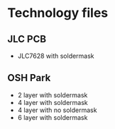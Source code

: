 # Technology files

## JLC PCB

* JLC7628 with soldermask

## OSH Park

* 2 layer with soldermask
* 4 layer with soldermask
* 4 layer with no soldermask
* 6 layer with soldermask
